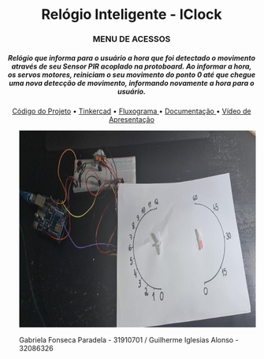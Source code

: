 <h1 align="center"> Relógio Inteligente - IClock </h1>
<H3 align="center"> MENU DE ACESSOS </h3>
<H5 align="center"> Relógio que informa 
para o usuário a hora que foi detectado o movimento através de seu Sensor PIR acoplado 
na protoboard. Ao informar a hora, os servos motores, reiniciam o seu 
movimento do ponto 0 até que chegue uma nova detecção de movimento, informando 
novamente a hora para o usuário.</h5>

<p align="center">
<a href="https://github.com/gabs-iii/IClock/blob/main/C%C3%B3digo.txt"> Código do Projeto</a> •
<a href="https://github.com/gabs-iii/IClock/blob/main/Diagrama.png"> Tinkercad</a> •
<a href="https://github.com/gabs-iii/IClock/blob/main/Fluxograma_1.png"> Fluxograma </a>•
<a href="https://github.com/gabs-iii/IClock/blob/main/Trabalho_Objetos_Inteligentes_Conectados.pdf"> Documentação </a>•
<a href="https://www.youtube.com/watch?v=gqFMDKGjRvU"> Vídeo de Apresentação</a>  

 <ul>
  <p align="center">
  <img src="projeto.jpeg" width="512" height="400" >
    
    
 <p> Gabriela Fonseca Paradela - 31910701 /
     Guilherme Iglesias Alonso - 32086326
  
</p>

